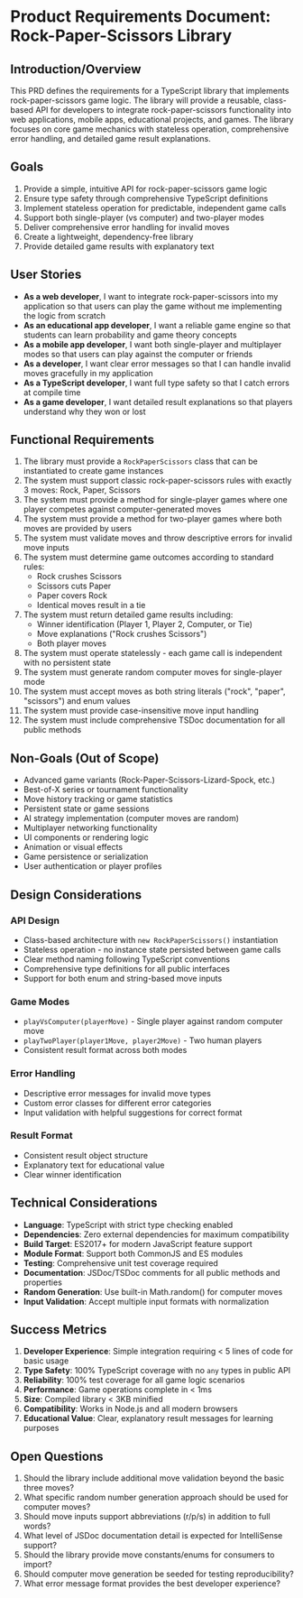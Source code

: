 # Product Requirements Document: Rock-Paper-Scissors Library

## Introduction/Overview

This PRD defines the requirements for a TypeScript library that implements rock-paper-scissors game logic. The library will provide a reusable, class-based API for developers to integrate rock-paper-scissors functionality into web applications, mobile apps, educational projects, and games. The library focuses on core game mechanics with stateless operation, comprehensive error handling, and detailed game result explanations.

## Goals

1. Provide a simple, intuitive API for rock-paper-scissors game logic
2. Ensure type safety through comprehensive TypeScript definitions
3. Implement stateless operation for predictable, independent game calls
4. Support both single-player (vs computer) and two-player modes
5. Deliver comprehensive error handling for invalid moves
6. Create a lightweight, dependency-free library
7. Provide detailed game results with explanatory text

## User Stories

- **As a web developer**, I want to integrate rock-paper-scissors into my application so that users can play the game without me implementing the logic from scratch
- **As an educational app developer**, I want a reliable game engine so that students can learn probability and game theory concepts
- **As a mobile app developer**, I want both single-player and multiplayer modes so that users can play against the computer or friends
- **As a developer**, I want clear error messages so that I can handle invalid moves gracefully in my application
- **As a TypeScript developer**, I want full type safety so that I catch errors at compile time
- **As a game developer**, I want detailed result explanations so that players understand why they won or lost

## Functional Requirements

1. The library must provide a `RockPaperScissors` class that can be instantiated to create game instances
2. The system must support classic rock-paper-scissors rules with exactly 3 moves: Rock, Paper, Scissors
3. The system must provide a method for single-player games where one player competes against computer-generated moves
4. The system must provide a method for two-player games where both moves are provided by users
5. The system must validate moves and throw descriptive errors for invalid move inputs
6. The system must determine game outcomes according to standard rules:
   - Rock crushes Scissors
   - Scissors cuts Paper  
   - Paper covers Rock
   - Identical moves result in a tie
7. The system must return detailed game results including:
   - Winner identification (Player 1, Player 2, Computer, or Tie)
   - Move explanations ("Rock crushes Scissors")
   - Both player moves
8. The system must operate statelessly - each game call is independent with no persistent state
9. The system must generate random computer moves for single-player mode
10. The system must accept moves as both string literals ("rock", "paper", "scissors") and enum values
11. The system must provide case-insensitive move input handling
12. The system must include comprehensive TSDoc documentation for all public methods

## Non-Goals (Out of Scope)

- Advanced game variants (Rock-Paper-Scissors-Lizard-Spock, etc.)
- Best-of-X series or tournament functionality
- Move history tracking or game statistics
- Persistent state or game sessions
- AI strategy implementation (computer moves are random)
- Multiplayer networking functionality
- UI components or rendering logic
- Animation or visual effects
- Game persistence or serialization
- User authentication or player profiles

## Design Considerations

### API Design
- Class-based architecture with `new RockPaperScissors()` instantiation
- Stateless operation - no instance state persisted between game calls
- Clear method naming following TypeScript conventions
- Comprehensive type definitions for all public interfaces
- Support for both enum and string-based move inputs

### Game Modes
- `playVsComputer(playerMove)` - Single player against random computer move
- `playTwoPlayer(player1Move, player2Move)` - Two human players
- Consistent result format across both modes

### Error Handling
- Descriptive error messages for invalid move types
- Custom error classes for different error categories
- Input validation with helpful suggestions for correct format

### Result Format
- Consistent result object structure
- Explanatory text for educational value
- Clear winner identification

## Technical Considerations

- **Language**: TypeScript with strict type checking enabled
- **Dependencies**: Zero external dependencies for maximum compatibility
- **Build Target**: ES2017+ for modern JavaScript feature support
- **Module Format**: Support both CommonJS and ES modules
- **Testing**: Comprehensive unit test coverage required
- **Documentation**: JSDoc/TSDoc comments for all public methods and properties
- **Random Generation**: Use built-in Math.random() for computer moves
- **Input Validation**: Accept multiple input formats with normalization

## Success Metrics

1. **Developer Experience**: Simple integration requiring < 5 lines of code for basic usage
2. **Type Safety**: 100% TypeScript coverage with no `any` types in public API
3. **Reliability**: 100% test coverage for all game logic scenarios
4. **Performance**: Game operations complete in < 1ms
5. **Size**: Compiled library < 3KB minified
6. **Compatibility**: Works in Node.js and all modern browsers
7. **Educational Value**: Clear, explanatory result messages for learning purposes

## Open Questions

1. Should the library include additional move validation beyond the basic three moves?
2. What specific random number generation approach should be used for computer moves?
3. Should move inputs support abbreviations (r/p/s) in addition to full words?
4. What level of JSDoc documentation detail is expected for IntelliSense support?
5. Should the library provide move constants/enums for consumers to import?
6. Should computer move generation be seeded for testing reproducibility?
7. What error message format provides the best developer experience?